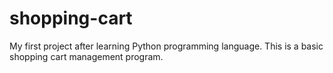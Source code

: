 # shopping-cart
My first project after learning Python programming language. This is a basic shopping cart management program.
